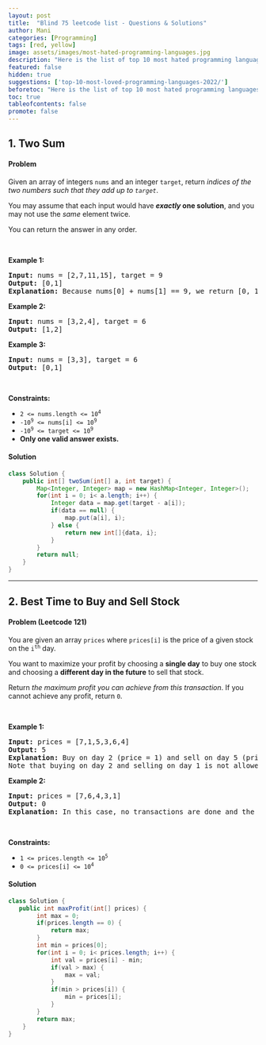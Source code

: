 ```yaml
---
layout: post
title:  "Blind 75 leetcode list - Questions & Solutions"
author: Mani
categories: [Programming]
tags: [red, yellow]
image: assets/images/most-hated-programming-languages.jpg
description: "Here is the list of top 10 most hated programming languages in 2022 and what are they used for!"
featured: false
hidden: true
suggestions: ['top-10-most-loved-programming-languages-2022/']
beforetoc: "Here is the list of top 10 most hated programming languages in 2022 and what are they used for!"
toc: true
tableofcontents: false
promote: false
---
```


<style>
.article-post p,
.article-post blockquote {
    margin: 0 0 0 0;
}
</style>

## 1. Two Sum

#### Problem

<div><p>Given an array of integers <code>nums</code>&nbsp;and an integer <code>target</code>, return <em>indices of the two numbers such that they add up to <code>target</code></em>.</p>
<p>You may assume that each input would have <strong><em>exactly</em> one solution</strong>, and you may not use the <em>same</em> element twice.</p>
<p>You can return the answer in any order.</p>

<br>

<p><strong>Example 1:</strong></p>

<pre><strong>Input:</strong> nums = [2,7,11,15], target = 9
<strong>Output:</strong> [0,1]
<strong>Explanation:</strong> Because nums[0] + nums[1] == 9, we return [0, 1].
</pre>

<p><strong>Example 2:</strong></p>

<pre><strong>Input:</strong> nums = [3,2,4], target = 6
<strong>Output:</strong> [1,2]
</pre>

<p><strong>Example 3:</strong></p>

<pre><strong>Input:</strong> nums = [3,3], target = 6
<strong>Output:</strong> [0,1]
</pre>

<p>&nbsp;</p>
<p><strong>Constraints:</strong></p>

<ul>
	<li><code>2 &lt;= nums.length &lt;= 10<sup>4</sup></code></li>
	<li><code>-10<sup>9</sup> &lt;= nums[i] &lt;= 10<sup>9</sup></code></li>
	<li><code>-10<sup>9</sup> &lt;= target &lt;= 10<sup>9</sup></code></li>
	<li><strong>Only one valid answer exists.</strong></li>
</ul>

</div>



#### Solution

```java
class Solution {
    public int[] twoSum(int[] a, int target) {
        Map<Integer, Integer> map = new HashMap<Integer, Integer>();
        for(int i = 0; i< a.length; i++) {
            Integer data = map.get(target - a[i]);
            if(data == null) {
                map.put(a[i], i);
            } else {
                return new int[]{data, i};
            }
        }
        return null;
    }
}
```
<hr>

## 2. Best Time to Buy and Sell Stock

#### Problem (Leetcode 121)

<div><p>You are given an array <code>prices</code> where <code>prices[i]</code> is the price of a given stock on the <code>i<sup>th</sup></code> day.</p>

<p>You want to maximize your profit by choosing a <strong>single day</strong> to buy one stock and choosing a <strong>different day in the future</strong> to sell that stock.</p>

<p>Return <em>the maximum profit you can achieve from this transaction</em>. If you cannot achieve any profit, return <code>0</code>.</p>

<p>&nbsp;</p>
<p><strong>Example 1:</strong></p>

<pre><strong>Input:</strong> prices = [7,1,5,3,6,4]
<strong>Output:</strong> 5
<strong>Explanation:</strong> Buy on day 2 (price = 1) and sell on day 5 (price = 6), profit = 6-1 = 5.
Note that buying on day 2 and selling on day 1 is not allowed because you must buy before you sell.
</pre>

<p><strong>Example 2:</strong></p>

<pre><strong>Input:</strong> prices = [7,6,4,3,1]
<strong>Output:</strong> 0
<strong>Explanation:</strong> In this case, no transactions are done and the max profit = 0.
</pre>

<p>&nbsp;</p>
<p><strong>Constraints:</strong></p>

<ul>
	<li><code>1 &lt;= prices.length &lt;= 10<sup>5</sup></code></li>
	<li><code>0 &lt;= prices[i] &lt;= 10<sup>4</sup></code></li>
</ul>
</div>

#### Solution

```java
class Solution {
   public int maxProfit(int[] prices) {
        int max = 0;
        if(prices.length == 0) {
            return max;
        }
        int min = prices[0];
        for(int i = 0; i< prices.length; i++) {
            int val = prices[i] - min;
            if(val > max) {
                max = val;
            }
            if(min > prices[i]) {
                min = prices[i];
            }
        }   
        return max;
    }
}

```


